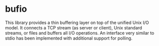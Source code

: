 # bufio

This library provides a thin buffering layer on top of the unified Unix I/O
model. It connects a TCP stream (as server or client), Unix standard streams,
or files and buffers all I/O operations. An interface very similar to stdio
has been implemented with additional support for polling.

